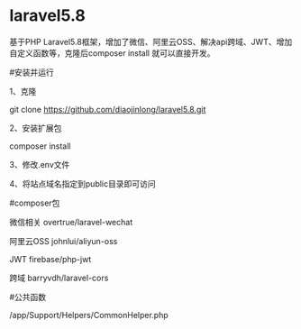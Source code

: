 # laravel5.8
基于PHP Laravel5.8框架，增加了微信、阿里云OSS、解决api跨域、JWT、增加自定义函数等，克隆后composer install 就可以直接开发。

#安装并运行

1、克隆

git clone https://github.com/diaojinlong/laravel5.8.git

2、安装扩展包

composer install

3、修改.env文件

4、将站点域名指定到public目录即可访问


#composer包

微信相关
overtrue/laravel-wechat

阿里云OSS
johnlui/aliyun-oss

JWT
firebase/php-jwt

跨域
barryvdh/laravel-cors

#公共函数

/app/Support/Helpers/CommonHelper.php


